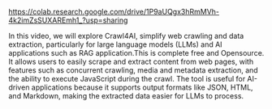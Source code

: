 https://colab.research.google.com/drive/1P9aUQgx3hRmMVh-4k2imZsSUXAREmh1_?usp=sharing

In this video, we will explore Crawl4AI, simplify web crawling and data extraction, particularly for large language models (LLMs) and AI applications such as RAG application.This is complete free and Opensource. It allows users to easily scrape and extract content from web pages, with features such as concurrent crawling, media and metadata extraction, and the ability to execute JavaScript during the crawl. The tool is useful for AI-driven applications because it supports output formats like JSON, HTML, and Markdown, making the extracted data easier for LLMs to process.
